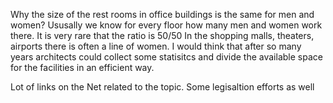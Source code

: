 Why the size of the rest rooms in office buildings is the same for men and women? 
Ususally we know for every floor how many men and women work there. It is very rare that the ratio is 50/50
In the shopping malls, theaters, airports there is often a line of women. I would think that after so many years architects
could collect some statisitcs and divide the available space for the facilities in an efficient way.


Lot of links on the Net related to the topic. Some legisaltion efforts as well
